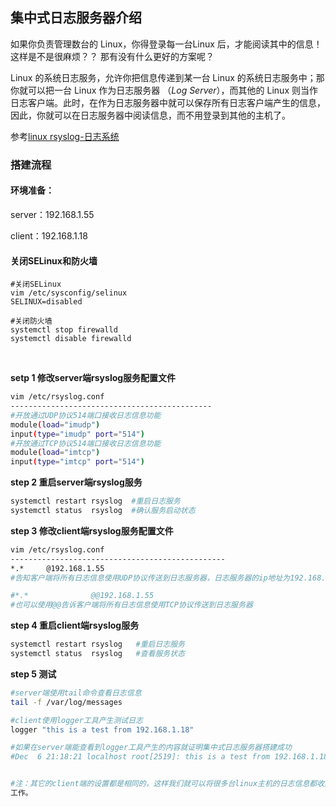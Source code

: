

## 集中式日志服务器介绍

如果你负责管理数台的 Linux，你得登录每一台Linux 后，才能阅读其中的信息！ 这样是不是很麻烦？？ 那有没有什么更好的方案呢？

Linux 的系统日志服务，允许你把信息传递到某一台 Linux 的系统日志服务中；那你就可以把一台 Linux 作为日志服务器 （*Log Server*），而其他的 Linux 则当作日志客户端。此时，在作为日志服务器中就可以保存所有日志客户端产生的信息，因此，你就可以在日志服务器中阅读信息，而不用登录到其他的主机了。

参考[linux rsyslog-日志系统](010%20Linux系统管理/linux%20文件系统管理/5.%20linux%20日志管理/linux%20rsyslog-日志系统.md)

### **搭建流程**

#### 环境准备：

server：192.168.1.55

client：192.168.1.18

#### 关闭SELinux和防火墙

```
#关闭SELinux
vim /etc/sysconfig/selinux
SELINUX=disabled

#关闭防火墙
systemctl stop firewalld
systemctl disable firewalld
```

‍

**setp 1 修改server端rsyslog服务配置文件**

```bash
vim /etc/rsyslog.conf
---------------------------------------------
#开放通过UDP协议514端口接收日志信息功能
module(load="imudp") 
input(type="imudp" port="514")
#开放通过TCP协议514端口接收日志信息功能
module(load="imtcp")
input(type="imtcp" port="514")
```

**step 2 重启server端rsyslog服务**

```bash
systemctl restart rsyslog  #重启日志服务
systemctl status  rsyslog  #确认服务启动状态
```

**step 3 修改client端rsyslog服务配置文件**

```bash
vim /etc/rsyslog.conf 
------------------------------------------------
*.*   	@192.168.1.55		
#告知客户端将所有日志信息使用UDP协议传送到日志服务器，日志服务器的ip地址为192.168.1.55

#*.*              @@192.168.1.55
#也可以使用@@告诉客户端将所有日志信息使用TCP协议传送到日志服务器
```

**step 4 重启client端rsyslog服务**

```bash
systemctl restart rsyslog	#重启日志服务
systemctl status  rsyslog	#查看服务状态
```

**step 5 测试**

```bash
#server端使用tail命令查看日志信息
tail -f /var/log/messages 

#client使用logger工具产生测试日志
logger "this is a test from 192.168.1.18"

#如果在server端能查看到logger工具产生的内容就证明集中式日志服务器搭建成功
#Dec  6 21:18:21 localhost root[2519]: this is a test from 192.168.1.18


#注：其它的client端的设置都是相同的，这样我们就可以将很多台linux主机的日志信息都收集到一台主机上，方便查阅和后期的日志备份
工作。
```
